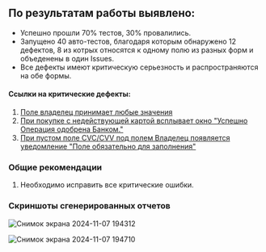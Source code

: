 ## По результатам работы выявлено: 
* Успешно прошли 70% тестов, 30% провалились.
* Запущено 40 авто-тестов, благодаря которым обнаружено 12 дефектов, 8 из котрых относятся к одному полю из разных форм и объеденены в один Issues. 
* Все дефекты имеют критическую серьезность и распространяются на обе формы. 

#### Ссылки на критические дефекты:
1. [Поле владелец принимает любые значения ](https://github.com/ElenaVSkr/New-journey/issues/2)
2. [При покупке с недействующей картой всплывает окно "Успешно Операция одобрена Банком."](https://github.com/ElenaVSkr/New-journey/issues/1)
3. [При пустом поле CVC/CVV под полем Владелец появляется уведомление "Поле обязательно для заполнения"](https://github.com/ElenaVSkr/New-journey/issues/3)

### Общие рекомендации
1. Необходимо исправить все критические ошибки.

### Скриншоты сгенерированных отчетов

![Снимок экрана 2024-11-07 194312](https://github.com/user-attachments/assets/cf99a546-4e26-432c-a088-bc6f120b24ea)

![Снимок экрана 2024-11-07 194710](https://github.com/user-attachments/assets/574c4993-f7af-4fa5-9aa8-a18b4b9b8ef7)

